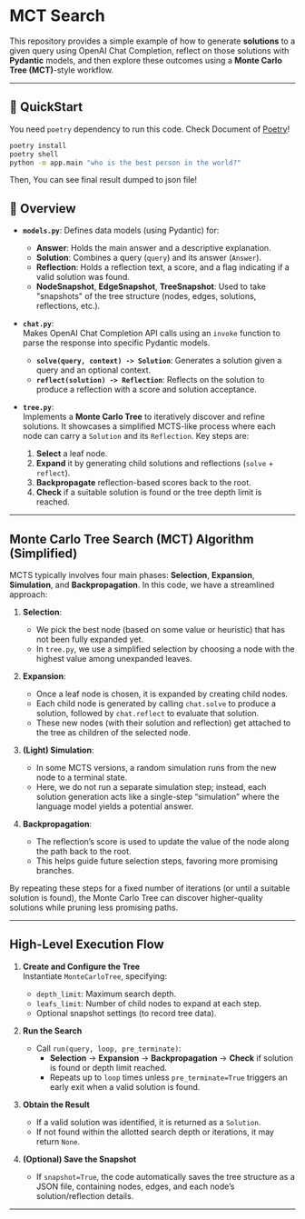 # MCT Search

This repository provides a simple example of how to generate **solutions** to a given query using OpenAI Chat Completion, reflect on those solutions with **Pydantic** models, and then explore these outcomes using a **Monte Carlo Tree (MCT)**-style workflow.

---

## 🦜 QuickStart

You need `poetry` dependency to run this code.
Check Document of [Poetry](https://python-poetry.org/docs/)!

```sh
poetry install
poetry shell
python -m app.main "who is the best person in the world?"
```

Then, You can see final result dumped to json file!


## 👀 Overview

- **`models.py`**: Defines data models (using Pydantic) for:
  - **Answer**: Holds the main answer and a descriptive explanation.
  - **Solution**: Combines a query (`query`) and its answer (`Answer`).
  - **Reflection**: Holds a reflection text, a score, and a flag indicating if a valid solution was found.
  - **NodeSnapshot**, **EdgeSnapshot**, **TreeSnapshot**: Used to take "snapshots" of the tree structure (nodes, edges, solutions, reflections, etc.).

- **`chat.py`**:  
  Makes OpenAI Chat Completion API calls using an `invoke` function to parse the response into specific Pydantic models.  
  - **`solve(query, context) -> Solution`**: Generates a solution given a query and an optional context.  
  - **`reflect(solution) -> Reflection`**: Reflects on the solution to produce a reflection with a score and solution acceptance.

- **`tree.py`**:  
  Implements a **Monte Carlo Tree** to iteratively discover and refine solutions. It showcases a simplified MCTS-like process where each node can carry a `Solution` and its `Reflection`. Key steps are:
  1. **Select** a leaf node.
  2. **Expand** it by generating child solutions and reflections (`solve` + `reflect`).
  3. **Backpropagate** reflection-based scores back to the root.
  4. **Check** if a suitable solution is found or the tree depth limit is reached.

---

## Monte Carlo Tree Search (MCT) Algorithm (Simplified)

MCTS typically involves four main phases: **Selection**, **Expansion**, **Simulation**, and **Backpropagation**. In this code, we have a streamlined approach:

1. **Selection**:  
   - We pick the best node (based on some value or heuristic) that has not been fully expanded yet.  
   - In `tree.py`, we use a simplified selection by choosing a node with the highest value among unexpanded leaves.

2. **Expansion**:  
   - Once a leaf node is chosen, it is expanded by creating child nodes.  
   - Each child node is generated by calling `chat.solve` to produce a solution, followed by `chat.reflect` to evaluate that solution.  
   - These new nodes (with their solution and reflection) get attached to the tree as children of the selected node.

3. **(Light) Simulation**:  
   - In some MCTS versions, a random simulation runs from the new node to a terminal state.  
   - Here, we do not run a separate simulation step; instead, each solution generation acts like a single-step “simulation” where the language model yields a potential answer.

4. **Backpropagation**:  
   - The reflection’s score is used to update the value of the node along the path back to the root.  
   - This helps guide future selection steps, favoring more promising branches.

By repeating these steps for a fixed number of iterations (or until a suitable solution is found), the Monte Carlo Tree can discover higher-quality solutions while pruning less promising paths.

---

## High-Level Execution Flow

1. **Create and Configure the Tree**  
   Instantiate `MonteCarloTree`, specifying:
   - `depth_limit`: Maximum search depth.  
   - `leafs_limit`: Number of child nodes to expand at each step.  
   - Optional snapshot settings (to record tree data).

2. **Run the Search**  
   - Call `run(query, loop, pre_terminate)`:
     - **Selection** → **Expansion** → **Backpropagation** → **Check** if solution is found or depth limit reached.  
     - Repeats up to `loop` times unless `pre_terminate=True` triggers an early exit when a valid solution is found.

3. **Obtain the Result**  
   - If a valid solution was identified, it is returned as a `Solution`.  
   - If not found within the allotted search depth or iterations, it may return `None`.

4. **(Optional) Save the Snapshot**  
   - If `snapshot=True`, the code automatically saves the tree structure as a JSON file, containing nodes, edges, and each node’s solution/reflection details.

---